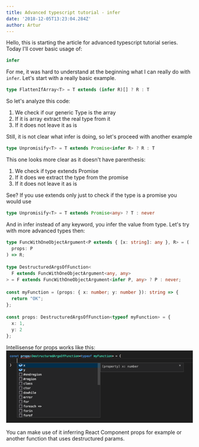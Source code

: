 ```yaml
---
title: Advanced typescript tutorial - infer
date: '2018-12-05T13:23:04.284Z'
author: Artur
---
```

Hello, this is starting the article for advanced typescript tutorial series. Today I'll cover basic usage of:

```typescript
infer
```

 For me, it was hard to understand at the beginning what I can really do with `infer`. Let's start with a really basic example.

```typescript
type FlattenIfArray<T> = T extends (infer R)[] ? R : T
```

So let's analyze this code:

1. We check if our generic Type is the array
2. If it is array extract the real type from it
3. If it does not leave it as is

Still, it is not clear what infer is doing, so let's proceed with another example

```typescript
type Unpromisify<T> = T extends Promise<infer R> ? R : T
```

This one looks more clear as it doesn't have parenthesis:

1. We check if type extends Promise
2. If it does we extract the type from the promise
3. If it does not leave it as is

See? If you use extends only just to check if the type is a promise you would use

```typescript
type Unpromisify<T> = T extends Promise<any> ? T : never
```

And in infer instead of any keyword, you infer the value from type. Let's try with more advanced types then:

```typescript
type FuncWithOneObjectArgument<P extends { [x: string]: any }, R> = (
  props: P
) => R;

type DestructuredArgsOfFunction<
  F extends FuncWithOneObjectArgument<any, any>
> = F extends FuncWithOneObjectArgument<infer P, any> ? P : never;

const myFunction = (props: { x: number; y: number }): string => {
  return "OK";
};

const props: DestructuredArgsOfFunction<typeof myFunction> = {
  x: 1,
  y: 2
};
```

Intellisense for props works like this:
![intellisense.png](intellisense.png)

You can make use of it inferring React Component props for example or another function that uses destructured params.